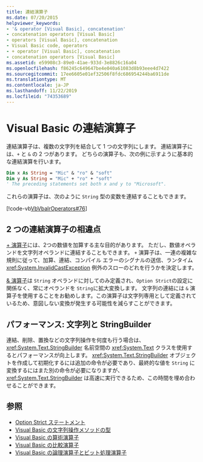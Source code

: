 ```yaml
---
title: 連結演算子
ms.date: 07/20/2015
helpviewer_keywords:
- '& operator [Visual Basic], concatenation'
- concatenation operators [Visual Basic]
- operators [Visual Basic], concatenation
- Visual Basic code, operators
- + operator [Visual Basic], concatenation
- concatenation operators [Visual Basic]
ms.assetid: e59908c3-89e0-41ae-933d-3e8826c16a04
ms.openlocfilehash: f86245c649647be4e040a61083d8b93eee4d7422
ms.sourcegitcommit: 17ee6605e01ef32506f8fdc686954244ba6911de
ms.translationtype: MT
ms.contentlocale: ja-JP
ms.lasthandoff: 11/22/2019
ms.locfileid: "74353689"
---
```

# <a name="concatenation-operators-in-visual-basic"></a>Visual Basic の連結演算子

連結演算子は、複数の文字列を結合して 1 つの文字列にします。 連結演算子には、`+` と `&` の 2 つがあります。 どちらの演算子も、次の例に示すように基本的な連結演算を行います。

```vb
Dim x As String = "Mic" & "ro" & "soft"
Dim y As String = "Mic" + "ro" + "soft"
' The preceding statements set both x and y to "Microsoft".
```

これらの演算子は、次のように `String` 型の変数を連結することもできます。

[!code-vb[VbVbalrOperators#76](~/samples/snippets/visualbasic/VS_Snippets_VBCSharp/VbVbalrOperators/VB/Class1.vb#76)]

## <a name="differences-between-the-two-concatenation-operators"></a>2 つの連結演算子の相違点

[+ 演算子](../../../../visual-basic/language-reference/operators/addition-operator.md)には、2つの数値を加算する主な目的があります。 ただし、数値オペランドを文字列オペランドに連結することもできます。 `+` 演算子は、一連の複雑な規則に従って、加算、連結、コンパイル エラーのシグナルの送信、ランタイム <xref:System.InvalidCastException> 例外のスローのどれを行うかを決定します。

[& 演算子](../../../../visual-basic/language-reference/operators/concatenation-operator.md)は `String` オペランドに対してのみ定義され、`Option Strict`の設定に関係なく、常にオペランドを `String`に拡大変換します。 文字列の連結には `&` 演算子を使用することをお勧めします。この演算子は文字列専用として定義されているため、意図しない変換が発生する可能性を減らすことができます。

## <a name="performance-string-and-stringbuilder"></a>パフォーマンス: 文字列と StringBuilder

連結、削除、置換などの文字列操作を何度も行う場合は、<xref:System.Text.StringBuilder> 名前空間の <xref:System.Text> クラスを使用するとパフォーマンスが向上します。 <xref:System.Text.StringBuilder> オブジェクトを作成して初期化するには追加の命令が必要であり、最終的な値を `String` に変換するにはまた別の命令が必要になりますが、<xref:System.Text.StringBuilder> は高速に実行できるため、この時間を埋め合わせることができます。

## <a name="see-also"></a>参照

- [Option Strict ステートメント](../../../../visual-basic/language-reference/statements/option-strict-statement.md)
- [Visual Basic の文字列操作メソッドの型](../../../../visual-basic/programming-guide/language-features/strings/types-of-string-manipulation-methods.md)
- [Visual Basic の算術演算子](../../../../visual-basic/programming-guide/language-features/operators-and-expressions/arithmetic-operators.md)
- [Visual Basic の比較演算子](../../../../visual-basic/programming-guide/language-features/operators-and-expressions/comparison-operators.md)
- [Visual Basic の論理演算子とビット処理演算子](../../../../visual-basic/programming-guide/language-features/operators-and-expressions/logical-and-bitwise-operators.md)
